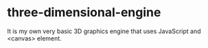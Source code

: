 # three-dimensional-engine

It is my own very basic 3D graphics engine that uses JavaScript and &lt;canvas&gt; element.

